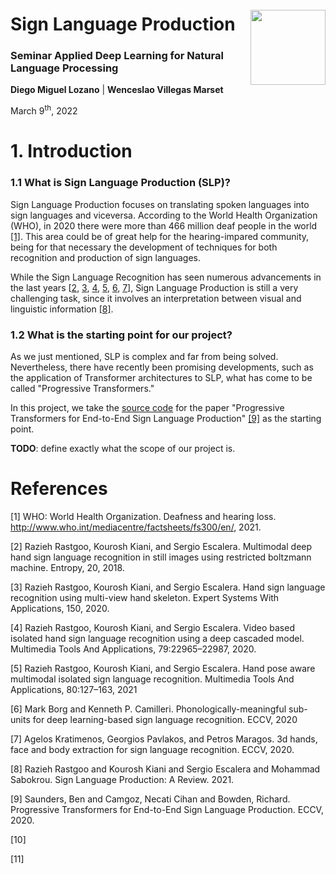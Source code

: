 <img vspace="33px" align="right" src="https://www.munich-startup.de/wp-content/uploads/2019/03/TUM_logo-440x236.png" width="120px"/>
<h1>Sign Language Production</h1>
<h3>Seminar Applied Deep Learning for Natural Language Processing</h3>
<p><b>Diego Miguel Lozano</b> | <b>Wenceslao Villegas Marset</b></p>
<p>March 9<sup>th</sup>, 2022</p>

# 1. Introduction

### 1.1 What is Sign Language Production (SLP)?

Sign Language Production focuses on translating spoken languages into sign languages and viceversa. According to the World Health Organization (WHO), in 2020 there were more than 466 million deaf people in the world [[1]](#ref_1). This area could be of great help for the hearing-impared community, being for that necessary the development of techniques for both recognition and production of sign languages.

While the Sign Language Recognition has seen numerous advancements in the last years [[2](#ref_2), [3](#ref_3), [4](#ref_4), [5](#ref_5), [6](#ref_6), [7](#ref_7)], Sign Language Production is still a very challenging task, since it involves an interpretation between visual and linguistic information [[8]](#ref_8).

### 1.2 What is the starting point for our project?

As we just mentioned, SLP is complex and far from being solved. Nevertheless, there have recently been promising developments, such as the application of Transformer architectures to SLP, what has come to be called "Progressive Transformers."

In this project, we take the [source code](https://github.com/BenSaunders27/ProgressiveTransformersSLP) for the paper "Progressive Transformers for End-to-End Sign Language Production" [[9]](#ref_9) as the starting point.

**TODO**: define exactly what the scope of our project is.


# References

<a id='ref_1'>[1]</a> WHO: World Health Organization. Deafness and hearing loss. http://www.who.int/mediacentre/factsheets/fs300/en/, 2021.</a>

<a id='ref_2'>[2]</a> Razieh Rastgoo, Kourosh Kiani, and Sergio Escalera. Multimodal deep hand sign language recognition in still images using restricted boltzmann machine. Entropy, 20, 2018.</a>

<a id='ref_3'>[3]</a> Razieh Rastgoo, Kourosh Kiani, and Sergio Escalera. Hand sign language recognition using multi-view hand skeleton. Expert Systems With Applications, 150, 2020.</a>

<a id='ref_4'>[4]</a> Razieh Rastgoo, Kourosh Kiani, and Sergio Escalera. Video based isolated hand sign language recognition using a deep cascaded model. Multimedia Tools And Applications, 79:22965–22987, 2020.</a>

<a id='ref_5'>[5]</a> Razieh Rastgoo, Kourosh Kiani, and Sergio Escalera. Hand pose aware multimodal isolated sign language recognition. Multimedia Tools And Applications, 80:127–163, 2021</a>

<a id='ref_6'>[6]</a> Mark Borg and Kenneth P. Camilleri. Phonologically-meaningful sub-units for deep learning-based sign language recognition. ECCV, 2020</a>

<a id='ref_7'>[7]</a> Agelos Kratimenos, Georgios Pavlakos, and Petros Maragos. 3d hands, face and body extraction for sign language recognition. ECCV, 2020.</a>

<a id='ref_8'>[8]</a> Razieh Rastgoo and Kourosh Kiani and Sergio Escalera and Mohammad Sabokrou. Sign Language Production: A Review. 2021.</a>

<a id='ref_9'>[9]</a> Saunders, Ben and Camgoz, Necati Cihan and Bowden, Richard. Progressive Transformers for End-to-End Sign Language Production. ECCV, 2020.</a>

<a id='ref_10'>[10]</a> </a>

<a id='ref_11'>[11]</a> </a>